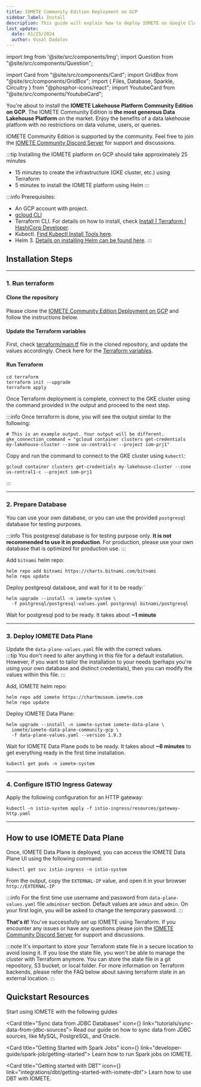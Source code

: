 ```yaml
---
title: IOMETE Community Edition Deployment on GCP
sidebar_label: Install
description: This guide will explain how to deploy IOMETE on Google Cloud Services using the GCP and Terraform command line tools
last_update:
  date: 01/25/2024
  author: Vusal Dadalov
---
```


import Img from '@site/src/components/Img';
import Question from "@site/src/components/Question";

import Card from "@site/src/components/Card";
import GridBox from "@site/src/components/GridBox";
import { Files, Database, Sparkle, Circuitry } from "@phosphor-icons/react";
import YoutubeCard from "@site/src/components/YoutubeCard";

You're about to install the **IOMETE Lakehouse Platform Community Edition on GCP**. The IOMETE Community Edition is **the most generous Data Lakehouse Platform** on the market. Enjoy the benefits of a data lakehouse platform with no restrictions on data volume, users, or queries.

IOMETE Community Edition is supported by the community. Feel free to join the [IOMETE Community Discord Server](https://discord.gg/26GeyJx3Ut) for support and discussions.

:::tip Installing the IOMETE platform on GCP should take approximately 25 minutes
- 15 minutes to create the infrastructure (GKE cluster, etc.) using Terraform
- 5 minutes to install the IOMETE platform using Helm
:::

:::info Prerequisites:
- An GCP account with project.
- [gcloud CLI](https://cloud.google.com/sdk/docs/install)
- Terraform CLI. For details on how to install, check [Install | Terraform | HashiCorp Developer](https://developer.hashicorp.com/terraform/install).
- Kubectl. [Find Kubectl Install Tools here](https://kubernetes.io/docs/tasks/tools/).
- Helm 3. [Details on installing Helm can be found here](https://helm.sh/docs/intro/install/).
:::

## Installation Steps

---
### 1. Run terraform

#### Clone the repository

Please clone the [IOMETE Community Edition Deployment on GCP](https://github.com/iomete/iomete-community-gcp) and follow the instructions below.

#### Update the Terraform variables

First, check [terraform/main.tf](https://github.com/iomete/iomete-community-gcp/blob/main/terraform/main.tf) file in the cloned repository, and update the values accordingly. Check here for the [Terraform variables](https://registry.terraform.io/modules/iomete/data-plane-google/google/latest).


#### Run Terraform

```shell
cd terraform
terraform init --upgrade
terraform apply
```


Once Terraform deployment is complete, connect to the GKE cluster using the command provided in the output and proceed to the next step.

:::info
Once terraform is done, you will see the output similar to the following:

```shell
# This is an example output. Your output will be different.
gke_connection_command = "gcloud container clusters get-credentials my-lakehouse-cluster --zone us-central1-c --project iom-prj1"
```
Copy and run the command to connect to the GKE cluster using `kubectl`:

```shell
gcloud container clusters get-credentials my-lakehouse-cluster --zone us-central1-c --project iom-prj1
```
:::

---
### 2. Prepare Database

You can use your own database, or you can use the provided `postgresql` database for testing purposes.

:::info
This postgresql database is for testing purpose only. **It is not recommended to use it in production**. For production, please use your own database that is optimized for production use.
:::

Add `bitnami` helm repo:
```shell
helm repo add bitnami https://charts.bitnami.com/bitnami
helm repo update
```

Deploy postgresql database, and wait for it to be ready:`
```shell
helm upgrade --install -n iomete-system \
  -f postgresql/postgresql-values.yaml postgresql bitnami/postgresql
```

Wait for postgresql pod to be ready. It takes about **~1 minute**

---
### 3. Deploy IOMETE Data Plane

Update the `data-plane-values.yaml` file with the correct values.  
:::tip 
You don't need to alter anything in this file for a default installation. However, if you want to tailor the installation to your needs (perhaps you're using your own database and distinct credentials), then you can modify the values within this file.
:::

Add, IOMETE helm repo:
```shell
helm repo add iomete https://chartmuseum.iomete.com
helm repo update
```

Deploy IOMETE Data Plane:
```shell
helm upgrade --install -n iomete-system iomete-data-plane \
  iomete/iomete-data-plane-community-gcp \
  -f data-plane-values.yaml --version 1.9.3
```


Wait for IOMETE Data Plane pods to be ready. It takes about **~6 minutes** to get everything ready in the first time installation.
```shell
kubectl get pods -n iomete-system
```

---
### 4. Configure ISTIO Ingress Gateway

Apply the following configuration for an HTTP gateway:
```shell
kubectl -n istio-system apply -f istio-ingress/resources/gateway-http.yaml
```


---
## How to use IOMETE Data Plane

Once, IOMETE Data Plane is deployed, you can access the IOMETE Data Plane UI using the following command:
```shell
kubectl get svc istio-ingress -n istio-system
```

From the output, copy the `EXTERNAL-IP` value, and open it in your browser `http://EXTERNAL-IP`

:::info
For the first time use username and password from `data-plane-values.yaml` file `adminUser` section. Default values are `admin` and `admin`. On your first login, you will be asked to change the temporary password.
:::

**That's it!** You've successfully set up IOMETE using Terraform. If you encounter any issues or have any questions please join the [IOMETE Community Discord Server](https://discord.gg/26GeyJx3Ut) for support and discussions.

:::note
It's important to store your Terraform state file in a secure location to avoid losing it. If you lose the state file, you won't be able to manage the cluster with Terraform anymore. You can store the state file in a git repository, S3 bucket, or local folder. For more information on Terraform backends, please refer the FAQ below about saving terraform state in an external location.
:::

## Quickstart Resources

Start using IOMETE with the following guides

<GridBox>

<Card title="Sync data from JDBC Databases" icon={<Database />} link="tutorials/sync-data-from-jdbc-sources">
Read our guide on how to sync data from JDBC sources, like MySQL, PostgreSQL, and Oracle.
</Card>

<Card title="Getting Started with Spark Jobs" icon={<Sparkle />} link="developer-guide/spark-job/getting-started">
Learn how to run Spark jobs on IOMETE.
</Card>

<Card title="Getting started with DBT" icon={<Circuitry />} link="integrations/dbt/getting-started-with-iomete-dbt">
Learn how to use DBT with IOMETE.
</Card>

</GridBox>
